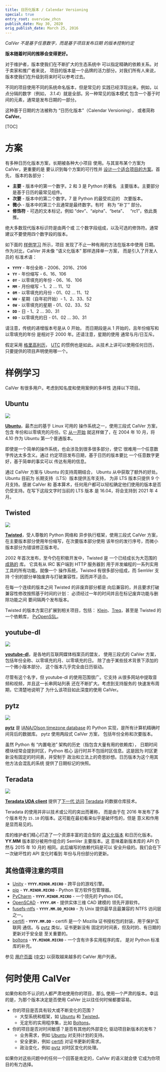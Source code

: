 ```yaml
---
title: 日历化版本 / Calendar Versioning
special: true
entry_root: overview_zhcn
publish_date: May 30, 2020
orig_publish_date: March 25, 2016
---
```


*CalVer 不是基于任意数字，而是基于项目发布日期
的版本控制约定*

**版本随着时间的推移会变得更好。**

对于维护者，版本使我们在不断扩大的生态系统中
可以指定精确的依赖关系。对于卖家和推广者来说，
项目的版本是一个品牌的活力部分。对我们所有人来说，
版本使我们在升级到将来时可以参考过去。

不同的项目使用不同的系统命名版本，但是常见的
实践已经浮现出来。例如，以点分隔的数字（例如，
*3.1.4*）就是全部。另一种常见的版本模式
包含一个基于时间的元素，通常是发布日期的一部分。

这种基于日期的方法被称为 “日历化版本”（Calendar Versioning），
或者简称 **CalVer**。

[TOC]

# 方案

有多种日历化版本方案，长期被各种大小项目
使用。与其宣布某个方案为 CalVer，更重要的是
要认识到每个方案的可行性并
[设计一个适合项目的方案][designing_a_version]。首先，
版本的各部分：

* **主要** - 版本中的第一个数字。2 和 3 是 Python 的著名
  主要版本。主要部分是基于日历的最常见组件。
* **次要** - 版本中的第二个数字。7 是 Python 的最受欢迎的
  次要版本。
* **微小** - 版本中的第三个且通常是最终数字。有时
  称为 “补丁” 部分。
* **修饰符** - 可选的文本标记，例如 “dev”、“alpha”、“beta”、
  “rc1”，依此类推。

绝大多数现代版本标识符是由两个或
三个数字段组成，以及可选的修饰符。通常
建议不要使用四个数字段的版本。

[designing_a_version]: http://sedimental.org/designing_a_version.html

如下面的 [样例学习](#样例学习) 所示，项目
发现了不止一种有用的方法在版本中使用
日期。 作为对比，CalVer 并未像 “语义化版本” 那样选择单一方案，
而是引入了开发人员的
标准术语：

* **`YYYY`** - 年份全称 - 2006、2016、2106
* **`YY`** - 年份缩写 - 6、16、106
* **`0Y`** - 以零填充的年份 - 06、16、106
* **`MM`** - 月份缩写 - 1、2 ... 11、12
* **`0M`** - 以零填充的月份 - 01、02 ... 11、12
* **`WW`** - 星期（自年初开始）- 1、2、33、52
* **`0W`** - 以零填充的星期 - 01、02、33、52
* **`DD`** - 日 - 1、2 ... 30、31
* **`0D`** - 以零填充的日 - 01、02 ... 30、31

请注意，传统的递增版本号是从 0 开始，
而日期段是从 1 开始的，且年份缩写和以零填充的年份
是相对于 2000 年。还请注意，星期的使用
通常与月/日互斥。

假定采用 [格里高利历][gregorian]，
[UTC][utc] 的惯例也是如此。从技术上讲可以使用任何日历，
只要提供的项目声明使用哪一个。

[gregorian]: https://zh.wikipedia.org/wiki/%E6%A0%BC%E9%87%8C%E6%9B%86
[utc]: https://zh.wikipedia.org/wiki/%E5%8D%8F%E8%B0%83%E4%B8%96%E7%95%8C%E6%97%B6

# 样例学习

CalVer 有很多用户。考虑到知名度和使用案例的多样性
选择以下项目。

## Ubuntu

<img src="https://img.shields.io/badge/calver-YY.0M.MICRO-22bfda.svg" />

**[Ubuntu][ubuntu]**，最杰出的基于 Linux 可用的
操作系统之一，使用三段式 CalVer 方案，包含
年份和以零填充的月份。它
[从一开始][ubuntu_releases] 就这样做了，在 2004 年 10 月，将 4.10
作为 Ubuntu 第一个普通版本。

即使是一个简单的操作系统，也会涉及到很多很多部分，使它
很难用一个任意数字传达太多含义。通过
约定项目发布日期，基于日历的版本要比
一个任意数字更好，基于简单的事实可以
传达有用的信息。

通过 CalVer 方案与 Ubuntu 的支持周期结合，
Ubuntu 从中获取了额外的好处。Ubuntu 目前为
长期支持（LTS）版本提供五年支持，
为非 LTS 版本只提供 9 个月支持。感谢 CalVer 和
基本算术，任何用户都可以轻松确定他们使用的版本是否
仍受支持。在写下这段文字时当前的 LTS 版本
是 16.04，将会支持到 2021 年 4 月。

[ubuntu]: http://www.ubuntu.com/
[ubuntu_releases]: https://zh.wikipedia.org/wiki/Ubuntu%E5%8F%91%E8%A1%8C%E7%89%88%E5%88%97%E8%A1%A8

## Twisted

<img src="https://img.shields.io/badge/calver-YY.MM.MICRO-22bfda.svg" />

**[Twisted][twisted]**，受人尊敬的 Python 网络和
异步执行框架，使用三段式 CalVer 方案，
在主要版本部分使用年份缩写，在次要版本部分使用
该年份的发行序号，而微小版本部分为错误修正版本号。

2002 年首次发布，至今仍在积极开发中，Twisted 是
一个已经成长为大范围的 [成熟的][twisted_wp] 库。
它具有从 IRC 客户端到 HTTP 服务器到
用于并发编程的一系列实用工具的所有功能。就像一个
操作系统，Twisted 有很多部分组成，而 SemVer 支持
个别的部分单独废弃与打破兼容性，因而并不适合。

在每一个连续的版本之间 Twisted 的非废弃部分都是
向后兼容的，并且要求打破兼容性修改按照基于时间的计划：
必须经过一年的时间并且在标记废弃功能与删除功能之间
要间隔两个发布版本。

Twisted 的版本方案已扩展到相关项目，包括：
[Klein][klein]、[Treq][treq]，甚至是 Twisted 的一个依赖库，
[PyOpenSSL][pyopenssl]。

[twisted]: https://twistedmatrix.com
[twisted_wp]: https://en.wikipedia.org/wiki/Twisted_%28software%29
[klein]: https://github.com/twisted/klein
[treq]: https://github.com/twisted/treq
[pyopenssl]: https://github.com/pyca/pyopenssl

## youtube-dl

<img src="https://img.shields.io/badge/calver-YYYY.0M.0D-22bfda.svg" />

**[youtube-dl][youtube-dl]**，是各地的互联网媒体档案员的盟友，
使用三段式的 CalVer 方案，
包括年份全称、以零填充的月、以零填充的日。
除了由于某些技术背景下添加的一个微小版本部分，
这个版本几乎完全由日历驱动。

尽管有这个名字，但 youtube-dl 的使用范围很广。它支持
从很多网站中提取音频和视频，并且这一长串网站列表
还在不断扩大。考虑到支持服务的
快速发布周期，它清楚地说明了
为什么该项目如此深度的使用 CalVer。

[youtube-dl]: https://youtube-dl.org/

## pytz

<img src="https://img.shields.io/badge/calver-YYYY.MINOR-22bfda.svg" />

**[pytz][pytz]** 是 [IANA/Olson timezone database][iana_tz]
 的 Python 实现，是所有计算机精确时间背后的数据库。
pytz 使用两段式 CalVer 方案，
包括年份全称和次要版本。

虽然 Python 有 “内置电池” 架构的历史（指包含大量有用的依赖库），
日期时间模块经常会提到时区，Python 核心
运行时并不包括时区信息。这是因为
时区更新没有固定的时间表，并受制于
政治和立法上的奇思妙想。日历版本为这个用其他方法会混乱的系统
提供了日期标记的快照。

[pytz]: https://pypi.python.org/pypi/pytz
[iana_tz]: https://www.iana.org/time-zones

## Teradata

<img src="https://img.shields.io/badge/calver-YY.MM.MINOR.MICRO-22bfda.svg" />

**[Teradata UDA client][teradata_uda]** 提供了[下一代
访问][uda_blog] [Teradata][teradata] 的数据仓库技术。

Teradata 的使用并非以技术或公司的突出而著称，
而是由于在 2016 年发布了多个版本号为 `15.10`
 的版本。这可能在最初看来似乎是破坏性的，但是
意义和作用是显而易见的。

库的维护者们精心打造了一个资源丰富的混合型的
[语义化版本][semver] 和日历化版本。**YY.MM**
版本部分被用作组合的 SemVer 主要版本。这
意味着新版本库的 API 仍然与 2015 年 10 月的
相同。此后编写的依赖代码是可以
安全升级的。我们会在下一次破坏性的 API 变化时看到
年份与月份部分的更新。

[teradata]: http://www.teradata.com/
[teradata_uda]: https://pypi.python.org/pypi/teradata
[uda_blog]: https://developer.teradata.com/tools/reference/teradata-python-module
[semver]: https://semver.org/lang/zh-CN/

## 其他值得注意的项目

* [Unity][unity] - **`YYYY.MINOR.MICRO`** - 跨平台的游戏引擎。
* [pip][pip] - **`YY.MINOR.MICRO`** - Python 官方软件包管理器。
* [PyCharm][pycharm] - **`YYYY.MINOR.MICRO`** - 一个领先的 Python IDE。
* [OpenSCAD][openscad] - **`YYYY.0M`** - 提供实体三维 CAD 建模的
  领先开源软件。
* [fusefs-ntfs][fusefs-ntfs] - **`YYYY.MM.DD_MICRO`** - 为 Unix
  提供最早且最兼容的 NTFS 访问层
  之一。
* [certifi][certifi] - **`YYYY.MM.DD`** - certifi 是一个
  Mozilla 证书授权包的封装，用于保护互联网
  通信。与 [pytz](#pytz) 类似，证书更新没有
  固定的时间表，但及时的、有日期的更新对于安全是
  至关重要的。
* [boltons][boltons] - **`YY.MINOR.MICRO`** - 一个含有许多实用程序的库，
  是对 Python 标准库的补充。

[unity]: https://unity3d.com/unity/whats-new/
[pycharm]: https://www.jetbrains.com/pycharm/download/
[fusefs-ntfs]: http://www.freshports.org/sysutils/fusefs-ntfs
[openscad]: http://www.openscad.org/
[certifi]: https://pypi.python.org/pypi/certifi
[boltons]: http://boltons.readthedocs.io/en/latest/
[pip]: https://pip.pypa.io/en/stable/news/


参见 [用户页面][users] ([中文](/users_zhcn.html)) 以获取越来越多的 CalVer 用户列表。

[users]: /users.html

# 何时使用 CalVer

如果你和你不认识的人都严肃地使用你的项目，那么
使用一个严肃的版本。幸运的是，为那个版本决定是否使用 CalVer
比以往任何时候都要容易。

* 你的项目是否具有较大或不断变化的范围？
    * 大型系统和框架，如 [Ubuntu](#ubuntu) 和 [Twisted](#twisted)。
    * 无定形的实用程序集，比如 [Boltons](#其他值得注意的项目)。
* 你的项目是否对时间敏感？是否有其他的外部变化
  驱动项目新版本的发布？
    * 业务需求，例如 [Ubuntu](#ubuntu) 对支持计划的支持。
    * 安全更新，例如 [certifi](#其他值得注意的项目) 对证书更新的需求。
    * 政治变化，例如 [pytz](#pytz) 对时区变化的处理。

如果你对这些问题中的任何一个回答是肯定的，CalVer 的语义就会使
它成为你项目的有力选择。
